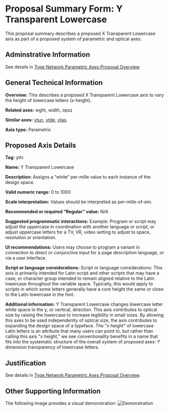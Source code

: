 # Proposal Summary Form: Y Transparent Lowercase

This proposal summary describes a proposed X Transparent Lowercase axis as part
of a proposed system of parametric and optical axes.

## Adminstrative Information

See details in [Type Network Parametric Axes Proposal Overview](Overview.md).

## General Technical Information

**Overview:** This describes a proposed X Transparent Lowercase axis to vary the height
of lowercase letters (x-height).

**Related axes:**  wght, width, opsz

**Similar axes:** [ytuc](ProposalSummary_ytuc.md), [ytde](ProposalSummary_ytde.md), [ytas](ProposalSummary_ytas.md).

**Axis type:** Parametric

## Proposed Axis Details

**Tag:** ytlc

**Name:** Y Transparent Lowercase

**Description:** Assigns a “white” per-mille value to each instance of the design space.

**Valid numeric range:**  0 to 1000

**Scale interpretation:** Values should be interpreted as per-mille-of-em.

**Recommended or required “Regular” value:** N/A

**Suggested programmatic interactions:** Example: Program or script may adjust the uppercase
in coordination with another language or script, or adjust uppercase letters for a TV, VR,
video setting to adjust to space, resolution or orientation.  

**UI recommendations:** Users may choose to program a variant in connection to direct or
conjunctive input for a page description language, or via a user interface.

**Script or language considerations:** Script or language considerations: This axis is primarily intended for Latin script and other scripts that may have a case, or character group intended to remain aligned relative to the Latin lowercase throughout the variable space.
Typically, this would apply to scripts in which some letters generally have a core height the same or close to the Latin lowercase in the font.

**Additional information:** Y Transparent Lowercase changes lowercase letter white space in
the y, or vertical, direction. This axis contributes to optical size by raising the lowercase
to increase legibility in small sizes. By allowing this axes to be used independently of
optical size, the axis contributes to expanding the design space of a typeface. The "x height"
of lowercase Latin letters is an attribute that many users can point to, but rather than
calling this axis "x height," we see conventionality benefits in a name that fits into the
systematic structure of the overall system of proposed axes: Y dimension transparency of
lowercase letters.

## Justification

See details in [Type Network Parametric Axes Proposal Overview](Overview.md).

## Other Supporting Information

The following image provides a visual demonstration:
![Demonstration](demos/animation-ytlc.gif)
